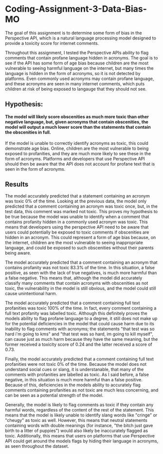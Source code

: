 # Coding-Assignment-3-Data-Bias-MO

The goal of this assignment is to determine some form of bias in the Perspective API, which is a natural language processing model designed to provide a toxicity score for internet comments.

Throughout this assignment, I tested the Perspective APIs ability to flag comments that contain profane language hidden in acronyms. The goal is to see if the API has some form of age bias because children are the most vulnerable to seeing harmful language on the internet, but many times the language is hidden in the form of acronyms, so it is not detected by platforms. Even commonly used acronyms may contain profane language, and these acronyms are seen in many internet comments, which puts children at risk of being exposed to langauge that they should not see. 

## Hypothesis:

#### The model will likely score obscenities as much more toxic than other negative language, but, given acronyms that contain obscenities, the model will output a much lower score than the statements that contain the obscenities in full.

If the model is unable to correctly identify acronyms as toxic, this could demonstrate age bias. Online, children are the most vulnerable to being exposed to profanities, and they are much more likely to see these in the form of acronyms. Platforms and developers that use Perspective API should then be aware that the API does not account for profane text that is seen in the form of acronyms.

## Results 

The model accurately predicted that a statement containing an acronym was toxic 0% of the time. Looking at the previous data, the model only predicted that a comment containing an acronym was toxic once, but, in the test data, this comment was marked not toxic. This proves my hypothesis to be true because the model was unable to identify when a comment that contains profanity hidden in a commonly used acronym was toxic. This means that developers using the perspective API need to be aware that users could potentially be exposed to toxic comments if obscenities are hidden in an acronym. This could represent a form of age bias because, on the internet, children are the most vulnerable to seeing inappropriate language, and could be exposed to such obscenities without their parents being aware. 


The model accurately predicted that a comment containing an acronym that contains profanity was not toxic 83.3% of the time. In this situation, a false positive, as seen with the lack of true negatives, is much more harmful than a false negative. This means that, although the model did accurately classify many comments that contain acronyms with obscenities as not toxic, the vulnerability in the model is still obvious, and the model could still cause unintentional harm. 

The model accurately predicted that a comment containing full text profanities was toxic 100% of the time. In fact, every comment containing a full text profanity was labelled toxic. Although this definitely proves the models ability to flag profane language to a degree, it still does not make up for the potential deficiencies in the model that could cause harm due to its inability to flag comments with acronyms; the statements "that test was so hard i'm going to kms" and "that test was so hard, im going to kill myself", can cause just as much harm because they have the same meaning, but the former received a toxicity score of 0.24 and the latter received a score of 0.73. 


Finally, the model accurately predicted that a comment containing full text profanities were not toxic 0% of the time. Because the model does not understand social cues or slang, it is understanable, that many of the comments with profanities are labelled as toxic. As I said before, a false negative, in this situation is much more harmful than a false positive. Because of this, deficiencies in the models ability to accurately flag comments containing profanities as not toxic are much less concerning, and can be seen as a potential strength of the model. 

Generally, the model is likely to flag comments as toxic if they contain any harmful words, regardless of the content of the rest of the statement. This means that the model is likely unable to identify slang words like "cringe" or "cheugy" as toxic as well. However, this means that neutral statements containing words with double meanings (for instance, "the bitch just gave birth to a litter of puppies") would also likely be inaccurately flagged as toxic. Additionally, this means that users on platforms that use Perspective API could get around the models flags by hiding their language in acronyms, as seen throughout the dataset. 

